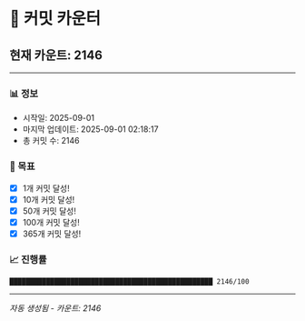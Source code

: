 # 🔢 커밋 카운터

## 현재 카운트: 2146

---

### 📊 정보
- 시작일: 2025-09-01
- 마지막 업데이트: 2025-09-01 02:18:17
- 총 커밋 수: 2146

### 🎯 목표
- [x] 1개 커밋 달성!
- [x] 10개 커밋 달성!
- [x] 50개 커밋 달성!
- [x] 100개 커밋 달성!
- [x] 365개 커밋 달성!

### 📈 진행률
```
██████████████████████████████████████████████████ 2146/100
```

---
*자동 생성됨 - 카운트: 2146*
